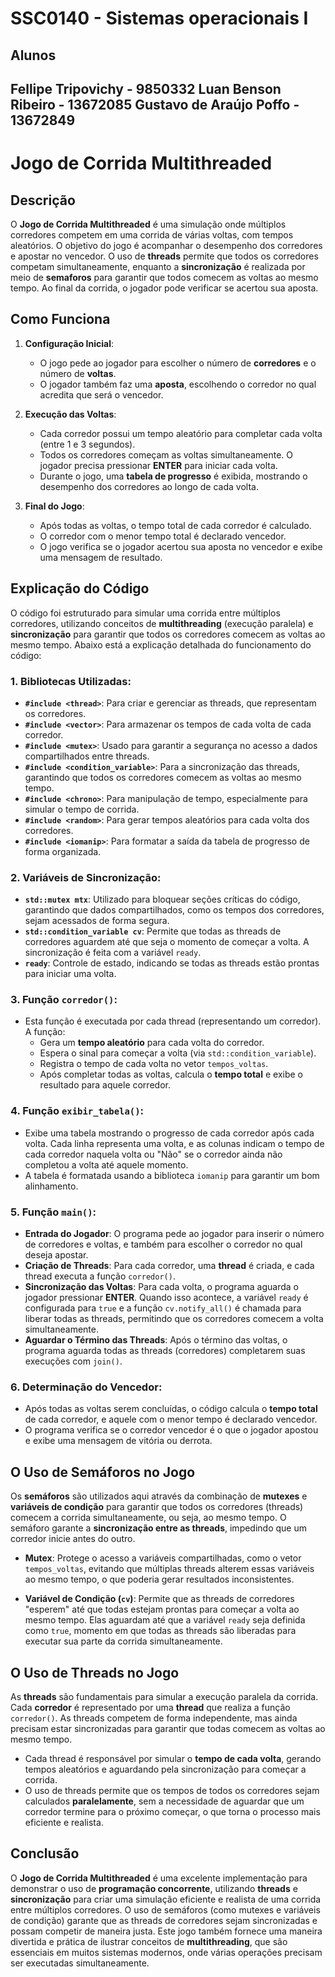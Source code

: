 # SSC0140 - Sistemas operacionais I
## Alunos
Fellipe Tripovichy - 9850332
Luan Benson Ribeiro - 13672085
Gustavo de Araújo Poffo - 13672849
---

# Jogo de Corrida Multithreaded

## Descrição

O **Jogo de Corrida Multithreaded** é uma simulação onde múltiplos corredores competem em uma corrida de várias voltas, com tempos aleatórios. O objetivo do jogo é acompanhar o desempenho dos corredores e apostar no vencedor. O uso de **threads** permite que todos os corredores competam simultaneamente, enquanto a **sincronização** é realizada por meio de **semaforos** para garantir que todos comecem as voltas ao mesmo tempo. Ao final da corrida, o jogador pode verificar se acertou sua aposta.

## Como Funciona

1. **Configuração Inicial**:
   - O jogo pede ao jogador para escolher o número de **corredores** e o número de **voltas**.
   - O jogador também faz uma **aposta**, escolhendo o corredor no qual acredita que será o vencedor.

2. **Execução das Voltas**:
   - Cada corredor possui um tempo aleatório para completar cada volta (entre 1 e 3 segundos).
   - Todos os corredores começam as voltas simultaneamente. O jogador precisa pressionar **ENTER** para iniciar cada volta.
   - Durante o jogo, uma **tabela de progresso** é exibida, mostrando o desempenho dos corredores ao longo de cada volta.

3. **Final do Jogo**:
   - Após todas as voltas, o tempo total de cada corredor é calculado.
   - O corredor com o menor tempo total é declarado vencedor.
   - O jogo verifica se o jogador acertou sua aposta no vencedor e exibe uma mensagem de resultado.

## Explicação do Código

O código foi estruturado para simular uma corrida entre múltiplos corredores, utilizando conceitos de **multithreading** (execução paralela) e **sincronização** para garantir que todos os corredores comecem as voltas ao mesmo tempo. Abaixo está a explicação detalhada do funcionamento do código:

### 1. **Bibliotecas Utilizadas**:
   - **`#include <thread>`**: Para criar e gerenciar as threads, que representam os corredores.
   - **`#include <vector>`**: Para armazenar os tempos de cada volta de cada corredor.
   - **`#include <mutex>`**: Usado para garantir a segurança no acesso a dados compartilhados entre threads.
   - **`#include <condition_variable>`**: Para a sincronização das threads, garantindo que todos os corredores comecem as voltas ao mesmo tempo.
   - **`#include <chrono>`**: Para manipulação de tempo, especialmente para simular o tempo de corrida.
   - **`#include <random>`**: Para gerar tempos aleatórios para cada volta dos corredores.
   - **`#include <iomanip>`**: Para formatar a saída da tabela de progresso de forma organizada.

### 2. **Variáveis de Sincronização**:
   - **`std::mutex mtx`**: Utilizado para bloquear seções críticas do código, garantindo que dados compartilhados, como os tempos dos corredores, sejam acessados de forma segura.
   - **`std::condition_variable cv`**: Permite que todas as threads de corredores aguardem até que seja o momento de começar a volta. A sincronização é feita com a variável `ready`.
   - **`ready`**: Controle de estado, indicando se todas as threads estão prontas para iniciar uma volta.

### 3. **Função `corredor()`**:
   - Esta função é executada por cada thread (representando um corredor). A função:
     - Gera um **tempo aleatório** para cada volta do corredor.
     - Espera o sinal para começar a volta (via `std::condition_variable`).
     - Registra o tempo de cada volta no vetor `tempos_voltas`.
     - Após completar todas as voltas, calcula o **tempo total** e exibe o resultado para aquele corredor.

### 4. **Função `exibir_tabela()`**:
   - Exibe uma tabela mostrando o progresso de cada corredor após cada volta. Cada linha representa uma volta, e as colunas indicam o tempo de cada corredor naquela volta ou "Não" se o corredor ainda não completou a volta até aquele momento.
   - A tabela é formatada usando a biblioteca `iomanip` para garantir um bom alinhamento.

### 5. **Função `main()`**:
   - **Entrada do Jogador**: O programa pede ao jogador para inserir o número de corredores e voltas, e também para escolher o corredor no qual deseja apostar.
   - **Criação de Threads**: Para cada corredor, uma **thread** é criada, e cada thread executa a função `corredor()`.
   - **Sincronização das Voltas**: Para cada volta, o programa aguarda o jogador pressionar **ENTER**. Quando isso acontece, a variável `ready` é configurada para `true` e a função `cv.notify_all()` é chamada para liberar todas as threads, permitindo que os corredores comecem a volta simultaneamente.
   - **Aguardar o Término das Threads**: Após o término das voltas, o programa aguarda todas as threads (corredores) completarem suas execuções com `join()`.

### 6. **Determinação do Vencedor**:
   - Após todas as voltas serem concluídas, o código calcula o **tempo total** de cada corredor, e aquele com o menor tempo é declarado vencedor.
   - O programa verifica se o corredor vencedor é o que o jogador apostou e exibe uma mensagem de vitória ou derrota.

## O Uso de Semáforos no Jogo

Os **semáforos** são utilizados aqui através da combinação de **mutexes** e **variáveis de condição** para garantir que todos os corredores (threads) comecem a corrida simultaneamente, ou seja, ao mesmo tempo. O semáforo garante a **sincronização entre as threads**, impedindo que um corredor inicie antes do outro.

- **Mutex**: Protege o acesso a variáveis compartilhadas, como o vetor `tempos_voltas`, evitando que múltiplas threads alterem essas variáveis ao mesmo tempo, o que poderia gerar resultados inconsistentes.
  
- **Variável de Condição (`cv`)**: Permite que as threads de corredores "esperem" até que todas estejam prontas para começar a volta ao mesmo tempo. Elas aguardam até que a variável `ready` seja definida como `true`, momento em que todas as threads são liberadas para executar sua parte da corrida simultaneamente.

## O Uso de Threads no Jogo

As **threads** são fundamentais para simular a execução paralela da corrida. Cada **corredor** é representado por uma **thread** que realiza a função `corredor()`. As threads competem de forma independente, mas ainda precisam estar sincronizadas para garantir que todas comecem as voltas ao mesmo tempo.

- Cada thread é responsável por simular o **tempo de cada volta**, gerando tempos aleatórios e aguardando pela sincronização para começar a corrida.
- O uso de threads permite que os tempos de todos os corredores sejam calculados **paralelamente**, sem a necessidade de aguardar que um corredor termine para o próximo começar, o que torna o processo mais eficiente e realista.

## Conclusão

O **Jogo de Corrida Multithreaded** é uma excelente implementação para demonstrar o uso de **programação concorrente**, utilizando **threads** e **sincronização** para criar uma simulação eficiente e realista de uma corrida entre múltiplos corredores. O uso de semáforos (como mutexes e variáveis de condição) garante que as threads de corredores sejam sincronizadas e possam competir de maneira justa. Este jogo também fornece uma maneira divertida e prática de ilustrar conceitos de **multithreading**, que são essenciais em muitos sistemas modernos, onde várias operações precisam ser executadas simultaneamente.
